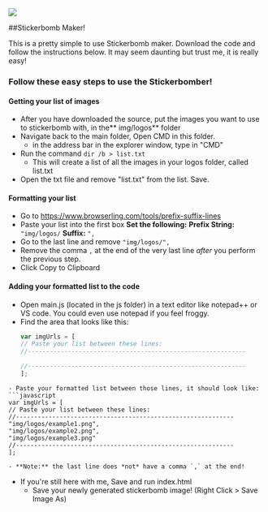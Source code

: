 ![](https://i.imgur.com/yaiiEhN.png)

##Stickerbomb Maker!

This is a pretty simple to use Stickerbomb maker. Download the code and follow the instructions below. It may seem daunting but trust me, it is really easy!

### Follow these easy steps to use the Stickerbomber!

#### Getting your list of images
- After you have downloaded the source, put the images you want to use to stickerbomb with, in the** img/logos** folder
- Navigate back to the main folder, Open CMD in this folder.
	- in the address bar in the explorer window, type in "CMD"
- Run the command `dir /b > list.txt`
	- This will create a list of all the images in your logos folder, called list.txt
- Open the txt file and remove "list.txt" from the list. Save.

#### Formatting your list
- Go to https://www.browserling.com/tools/prefix-suffix-lines
- Paste your list into the first box
**Set the following:**
	**Prefix String:** `"img/logos/`
	**Suffix:** `",`
- Go to the last line and remove `"img/logos/",`
- Remove the comma `,` at the end of the very last line *after* you perform the previous step.
- Click Copy to Clipboard

#### Adding your formatted list to the code
- Open main.js (located in the js folder) in a text editor like notepad++ or VS code. You could even use notepad if you feel froggy. 
- Find the area that looks like this:
    ```javascript
	var imgUrls = [
    // Paste your list between these lines:
    //------------------------------------------------------------
    
    //------------------------------------------------------------
    ];
```
- Paste your formatted list between those lines, it should look like:
```javascript
var imgUrls = [
// Paste your list between these lines:
//------------------------------------------------------------
"img/logos/example1.png",
"img/logos/example2.png",
"img/logos/example3.png"
//------------------------------------------------------------
];
```
	- **Note:** the last line does *not* have a comma `,` at the end!
- If you're still here with me, Save and run index.html
	- Save your newly generated stickerbomb image! (Right Click > Save Image As)

